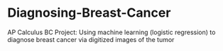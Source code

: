 # Diagnosing-Breast-Cancer
AP Calculus BC Project: Using machine learning (logistic regression) to diagnose breast cancer via digitized images of the tumor
